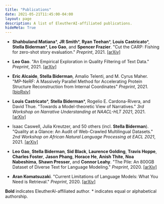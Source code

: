 ```yaml
---
title: "Publications"
date: 2021-05-21T11:45:00-04:00
layout: page
description: A list of EleutherAI-affiliated publications.
hideMeta: True
---
```


- **Shahbuland Matiana**\*, **JR Smith**\*, **Ryan Teehan**\*, **Louis Castricato**\*, **Stella Biderman**\*, **Leo Gao**, and **Spencer Frazier**. "Cut the CARP: Fishing for zero-shot story evaluation." _Preprint_, 2021. [[arXiv]](https://arxiv.org/abs/2110.03111)

- **Leo Gao**. "An Empirical Exploration in Quality Filtering of Text Data." _Preprint_, 2021. [[arXiv]](https://arxiv.org/abs/2109.00698)

- **Eric Alcaide**, **Stella Biderman**, Amalio Telenti, and M. Cyrus Maher. "MP-NeRF: A Massively Parallel Method for Accelerating Protein Structure Reconstruction from Internal Coordinates" _Preprint_, 2021. [[bioRxiv]](https://www.biorxiv.org/content/10.1101/2021.06.08.446214v1) 

- **Louis Castricato**\*, **Stella Biderman**\*, Rogelio E. Cardona-Rivera, and David Thue. "Towards a Model-theoretic View of Narratives." _3rd Workshop on Narrative Understanding at NAACL-HLT 2021_, 2021. [[arXiv]](https://arxiv.org/abs/2103.12872) 

- Isaac Caswell, Julia Kreutzer, and 50 others (incl. **Stella Biderman**). "Quality at a Glance: An Audit of Web-Crawled Multilingual Datasets." _2nd Workshop on African Natural Language Processing at EACL 2021_, 2021. [[arXiv]](https://arxiv.org/abs/2103.12028)

- **Leo Gao**, **Stella Biderman**, **Sid Black**, **Laurence Golding**, **Travis Hoppe**, **Charles Foster**, **Jason Phang**, **Horace He**, **Anish Thite**, **Noa Nabeshima**, **Shawn Presser**, and **Connor Leahy**. "The Pile: An 800GB Dataset of Diverse Text for Language Modeling." _Preprint_, 2020. [[arXiv]](https://arxiv.org/abs/2101.00027)

- **Aran Komatsuzaki**. "Current Limitations of Language Models: What You Need is Retrieval." _Preprint_, 2020. [[arXiv]](https://arxiv.org/abs/2009.06857) 

**Bold** indicates EleutherAI-affiliated author. \* indicates equal or alphabetical authorship.
